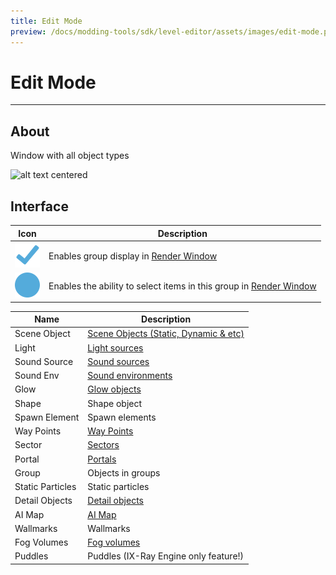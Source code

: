 ```yaml
---
title: Edit Mode
preview: /docs/modding-tools/sdk/level-editor/assets/images/edit-mode.png
---
```


# Edit Mode

___

## About

Window with all object types

![alt text centered](./assets/images/edit-mode.png)

## Interface

| Icon | Description |
|:---:|---|
| ![checkmark](../../../../static/icons/sdk/checkmark.svg) | Enables group display in [Render Window](render.md) |
| ![circle](../../../../static/icons/sdk/circle.svg) | Enables the ability to select items in this group in [Render Window](render.md) |

| Name | Description |
|---|---|
| Scene Object | [Scene Objects (Static, Dynamic & etc)](../../../../glossary#scene-object) |
| Light | [Light sources](../../../../glossary#light-source-object) |
| Sound Source | [Sound sources](../../../../glossary#sound-source-object) |
| Sound Env | [Sound environments](../../../../glossary#sound-environment-object) |
| Glow | [Glow objects](../../../../glossary#glow-object) |
| Shape | Shape object |
| Spawn Element | Spawn elements |
| Way Points | [Way Points](../../../../glossary#way-point) |
| Sector | [Sectors](../../../../glossary#sector) |
| Portal | [Portals](../../../../glossary#portal) |
| Group | Objects in groups |
| Static Particles | Static particles |
| Detail Objects | [Detail objects](../../../../glossary#detail-object) |
| AI Map | [AI Map](../../../../glossary#ai-map) |
| Wallmarks | Wallmarks |
| Fog Volumes | [Fog volumes](../../../../glossary#fog-volume-object) |
| Puddles | Puddles (IX-Ray Engine only feature!) |
